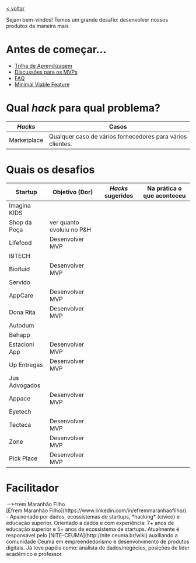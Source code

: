 [< voltar](https://productsandhacks.com)

Sejam bem-vindos! Temos um grande desafio: desenvolver nossos produtos da maneira mais 

# Antes de começar...

  - [Trilha de Aprendizagem](https://universidadeagora.com/trilha-de-aprendizagem-products-and-hacks/)
  - [Discussões para os MVPs](https://comunidade.universidadeagora.com/tags/mvp)
  - [FAQ](https://productsandhacks.com/#faq)
  - [Minimal Viable Feature](https://www.youtube.com/watch?v=DEXNf2xjyRw)
  
# Qual _hack_ para qual problema?

_Hacks_ | Casos | 
------------- | ------------- | 
Marketplace | Qualquer caso de vários fornecedores para vários clientes. |

# Quais os desafios

Startup      | Objetivo (Dor) | _Hacks_ sugeridos | Na prática o que aconteceu |
------------ | -------------  | -------------     | ------------- | 
Imagina KIDS |                |                   |               |
Shop da Peça | ver quanto evoluiu no P&H | | | 
Lifefood | Desenvolver MVP| | |
I9TECH | | | |
Biofluid | Desenvolver MVP | | |
Servido | | | |
AppCare | Desenvolver MVP | | |
Dona Rita | Desenvolver MVP | | |
Autodum | | | |
Behapp | | | |
Estacioni App | Desenvolver MVP | | |
Up Entregas | Desenvolver MVP | | |
Jus Advogados | | | |
Appace | Desenvolver MVP | | |
Eyetech | | | |
Tecteca | Desenvolver MVP | | |
Zone | Desenvolver MVP| | |
Pick Place | Desenvolver MVP | | |

# Facilitador
<img style="vertical-align: middle; border-radius: 50%; display: block; margin-left: auto; margin-right: auto;" src="https://github.com/nite-ceuma/products-and-hacks/raw/gh-pages/img/efrem_maranhao_filho.png" alt="Éfrem Maranhão Filho">
[Éfrem Maranhão Filho](https://www.linkedin.com/in/efremmaranhaofilho/) - Apaixonado por dados, ecossistemas de startups, *hacking* (cívico) e educação superior. Orientado a dados e com experiência: 7+ anos de educação superior e 5+ anos de ecossistema de startups. Atualmente é responsável pelo [NITE-CEUMA](http://nite.ceuma.br/wiki) auxiliando a comunidade Ceuma em empreendedorismo e desenvolvimento de produtos digitais. Já teve papéis como: analista de dados/negócios, posições de líder acadêmico e professor.

